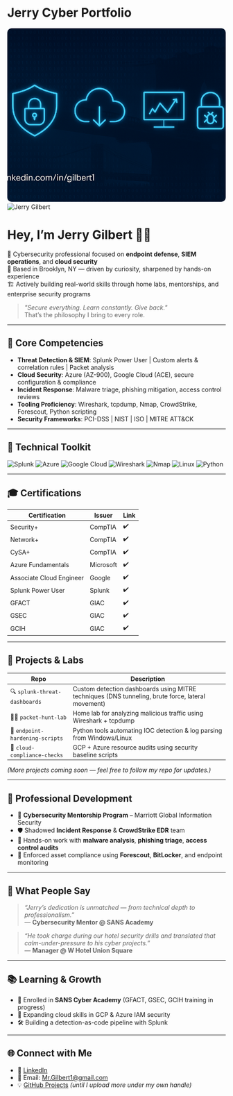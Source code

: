 # Jerry Cyber Portfolio

 <img src="https://github.com/mrgilbert1/jerry-cyber-portfolio/blob/0599ac7076a3cb5707c9f343c5de302ce100742e/ChatGPT%20Image%20Apr%2012%2C%202025%2C%2009_52_28%20PM.png?raw=true" alt="Jerry Gilbert Cybersecurity Banner" style="width:100%; height:400px; object-fit:cover; border-radius:10px;">

<img src="https://github.com/mrgilbert1/jerry-cyber-portfolio/blob/main/PSX_20201216_085137.jpg?raw=true" width="300" alt="Jerry Gilbert" style="border-radius: 10%;">


# **Hey, I’m Jerry Gilbert 👋🏾**
🔐 Cybersecurity professional focused on **endpoint defense**, **SIEM operations**, and **cloud security**  
🌆 Based in Brooklyn, NY — driven by curiosity, sharpened by hands-on experience  
🏗️ Actively building real-world skills through home labs, mentorships, and enterprise security programs

> _"Secure everything. Learn constantly. Give back."_  
> That’s the philosophy I bring to every role.

---

## 🚀 **Core Competencies**
- **Threat Detection & SIEM**: Splunk Power User | Custom alerts & correlation rules | Packet analysis  
- **Cloud Security**: Azure (AZ-900), Google Cloud (ACE), secure configuration & compliance  
- **Incident Response**: Malware triage, phishing mitigation, access control reviews  
- **Tooling Proficiency**: Wireshark, tcpdump, Nmap, CrowdStrike, Forescout, Python scripting  
- **Security Frameworks**: PCI-DSS | NIST | ISO | MITRE ATT&CK

---

## 🧠 **Technical Toolkit**
![Splunk](https://img.shields.io/badge/Splunk-000000?style=for-the-badge&logo=splunk&logoColor=white)
![Azure](https://img.shields.io/badge/Microsoft%20Azure-0089D6?style=for-the-badge&logo=microsoft-azure&logoColor=white)
![Google Cloud](https://img.shields.io/badge/Google%20Cloud-4285F4?style=for-the-badge&logo=google-cloud&logoColor=white)
![Wireshark](https://img.shields.io/badge/Wireshark-1679A7?style=for-the-badge&logo=wireshark&logoColor=white)
![Nmap](https://img.shields.io/badge/Nmap-004A80?style=for-the-badge&logoColor=white)
![Linux](https://img.shields.io/badge/Linux-FCC624?style=for-the-badge&logo=linux&logoColor=black)
![Python](https://img.shields.io/badge/Python-3776AB?style=for-the-badge&logo=python&logoColor=white)

---

## 🎓 **Certifications**
| Certification | Issuer | Link |
|--------------|--------|------|
| Security+ | CompTIA | ✔️ |
| Network+ | CompTIA | ✔️ |
| CySA+ | CompTIA | ✔️ |
| Azure Fundamentals | Microsoft | ✔️ |
| Associate Cloud Engineer | Google | ✔️ |
| Splunk Power User | Splunk | ✔️ |
| GFACT | GIAC | ✔️ |
| GSEC | GIAC | ✔️ |
| GCIH | GIAC | ✔️ |

---

## 🔬 **Projects & Labs**
| Repo | Description |
|------|-------------|
| 🔍 `splunk-threat-dashboards` | Custom detection dashboards using MITRE techniques (DNS tunneling, brute force, lateral movement) |
| 🕵️‍♂️ `packet-hunt-lab` | Home lab for analyzing malicious traffic using Wireshark + tcpdump |
| 🧪 `endpoint-hardening-scripts` | Python tools automating IOC detection & log parsing from Windows/Linux |
| 📡 `cloud-compliance-checks` | GCP + Azure resource audits using security baseline scripts |

*(More projects coming soon — feel free to follow my repo for updates.)*

---

## 📘 **Professional Development**
- 💼 **Cybersecurity Mentorship Program** – Marriott Global Information Security  
- 🛡️ Shadowed **Incident Response** & **CrowdStrike EDR** team  
- 🧠 Hands-on work with **malware analysis**, **phishing triage**, **access control audits**  
- 🧰 Enforced asset compliance using **Forescout**, **BitLocker**, and endpoint monitoring

---

## 💬 **What People Say**
> _“Jerry’s dedication is unmatched — from technical depth to professionalism.”_  
> — **Cybersecurity Mentor @ SANS Academy**

> _“He took charge during our hotel security drills and translated that calm-under-pressure to his cyber projects.”_  
> — **Manager @ W Hotel Union Square**

---

## 📚 **Learning & Growth**
- 🧠 Enrolled in **SANS Cyber Academy** (GFACT, GSEC, GCIH training in progress)  
- 🧪 Expanding cloud skills in GCP & Azure IAM security  
- 🛠️ Building a detection-as-code pipeline with Splunk

---

## 🌐 **Connect with Me**
- 🔗 [LinkedIn](https://www.linkedin.com/in/gilbert1)  
- 📧 Email: Mr.Gilbert1@gmail.com  
- 💡 [GitHub Projects](https://github.com/Github-goat) *(until I upload more under my own handle)*  
